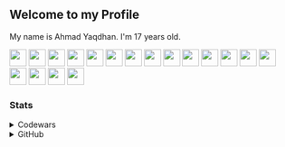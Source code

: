 ## Welcome to my Profile
My name is Ahmad Yaqdhan. I'm 17 years old.

<div>
  <a href="https://typescriptlang.org"><img src="https://cdn.jsdelivr.net/gh/devicons/devicon/icons/typescript/typescript-original.svg" width="30" /></a>
  <a href="https://developer.mozilla.org/en-US/docs/Web/JavaScript"><img src="https://cdn.jsdelivr.net/gh/devicons/devicon/icons/javascript/javascript-original.svg" width="30" /></a>
  <a href="https://go.dev"><img src="https://cdn.jsdelivr.net/gh/devicons/devicon/icons/go/go-original.svg" width="30" /></a>
  <a href="https://nodejs.org"><img src="https://cdn.jsdelivr.net/gh/devicons/devicon/icons/nodejs/nodejs-original.svg" width="30" /></a>
  <a href="https://deno.land"><img src="https://cdn.jsdelivr.net/gh/devicons/devicon/icons/denojs/denojs-original.svg" width="30" /></a>
  <a href="https://reactjs.org"><img src="https://cdn.jsdelivr.net/gh/devicons/devicon/icons/react/react-original.svg" width="30" /></a>
  <a href="https://nextjs.org"><img src="https://cdn.jsdelivr.net/gh/devicons/devicon/icons/nextjs/nextjs-original.svg" width="30" /></a>
  <a href="https://mongodb.com"><img src="https://cdn.jsdelivr.net/gh/devicons/devicon/icons/mongodb/mongodb-original-wordmark.svg" width="30" /></a>
  <a href="https://code.visualstudio.com"><img src="https://cdn.jsdelivr.net/gh/devicons/devicon/icons/vscode/vscode-original.svg" width="30" /></a>
  <a href="https://visualstudio.com"><img src="https://cdn.jsdelivr.net/gh/devicons/devicon/icons/visualstudio/visualstudio-plain.svg" width="30" /></a>
  <a href="https://docs.microsoft.com/en-us/dotnet/csharp"><img src="https://cdn.jsdelivr.net/gh/devicons/devicon/icons/csharp/csharp-original.svg" width="30" /></a>
  <a href="https://dotnet.microsoft.com"><img src="https://cdn.jsdelivr.net/gh/devicons/devicon/icons/dotnetcore/dotnetcore-original.svg" width="30" /></a>
  <a href="https://java.com"><img src="https://cdn.jsdelivr.net/gh/devicons/devicon/icons/java/java-original.svg" width="30" /></a>
  <img src="https://cdn.jsdelivr.net/gh/devicons/devicon/icons/linux/linux-original.svg" width="30" />
  <a href="https://npmjs.com"><img src="https://cdn.jsdelivr.net/gh/devicons/devicon/icons/npm/npm-original-wordmark.svg" width="30" /></a>
  <a href="https://www.r-project.org"><img src="https://cdn.jsdelivr.net/gh/devicons/devicon/icons/r/r-original.svg" width="30" /></a>
  <a href="https://www.rstudio.com"><img src="https://cdn.jsdelivr.net/gh/devicons/devicon/icons/rstudio/rstudio-original.svg" width="30" /></a>
  <a href="https://tailwindcss.com"><img src="https://cdn.jsdelivr.net/gh/devicons/devicon/icons/tailwindcss/tailwindcss-plain.svg" width="30" /></a>
</div>


### Stats
<details>
  <summary>Codewars</summary>
  <a href="https://www.codewars.com/users/Mednoob"><img src="https://www.codewars.com/users/Mednoob/badges/large" alt="Codewars Stats"/></a><br>
  <a href="https://www.codewars.com/users/Mednoob"><img src="https://github.r2v.ch/codewars?user=Mednoob&top_languages=true" alt="More Codewars Stats"/></a>
</details>

<details>
  <summary>GitHub</summary>
  <a href="https://github.com/Mednoob"><img src="https://github-readme-stats.vercel.app/api?username=Mednoob&show_icons=true&count_private=true&include_all_commits=true&theme=dark" alt="GitHub Stats"/></a>
</details>
